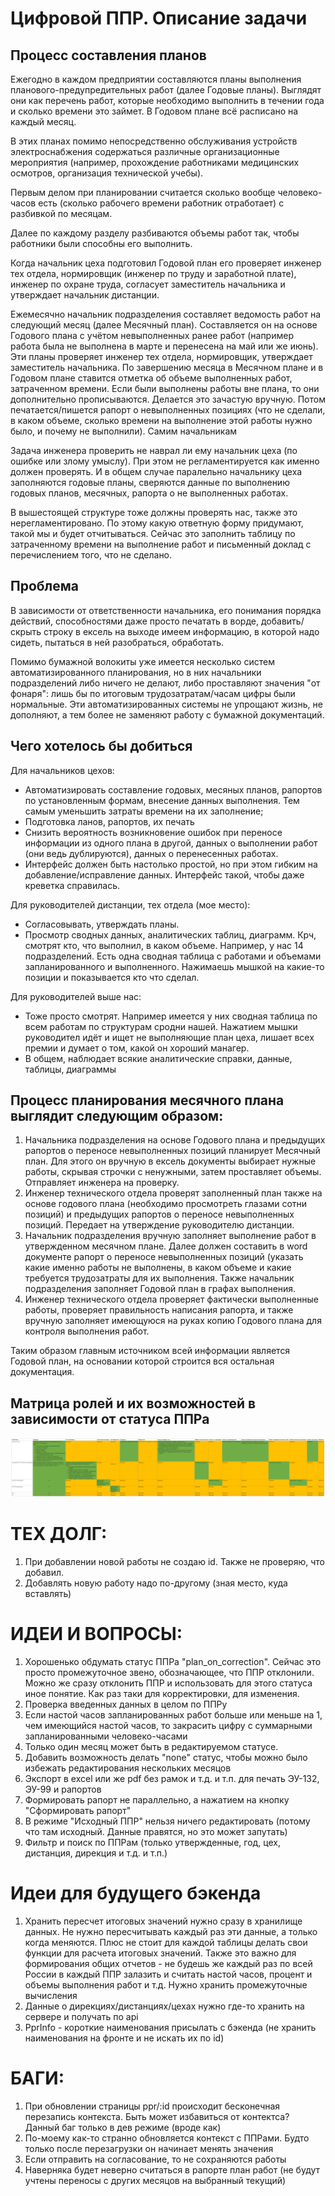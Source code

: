 # Цифровой ППР. Описание задачи

## Процесс составления планов

Ежегодно в каждом предприятии составляются планы выполнения планового-предупредительных работ (далее Годовые планы).
Выглядят они как перечень работ, которые необходимо выполнить в течении года и сколько времени это займет. В Годовом плане всё расписано на каждый месяц.

В этих планах помимо непосредственно обслуживания устройств электроснабжения содержаться различные организационные мероприятия (например, прохождение работниками медицинских осмотров, организация технической учебы).

Первым делом при планировании считается сколько вообще человеко-часов есть (сколько рабочего времени работник отработает) с разбивкой по месяцам.

Далее по каждому разделу разбиваются объемы работ так, чтобы работники были способны его выполнить.

Когда начальник цеха подготовил Годовой план его проверяет инженер тех отдела, нормировщик (инженер по труду и заработной плате), инженер по охране труда, согласует заместитель начальника и утверждает начальник дистанции.

Ежемесячно начальник подразделения составляет ведомость работ на следующий месяц (далее Месячный план). Составляется он на основе Годового плана с учётом невыполненных ранее работ (например работа была не выполнена в марте и перенесена на май или же июнь).
Эти планы проверяет инженер тех отдела, нормировщик, утверждает заместитель начальника.
По завершению месяца в Месячном плане и в Годовом плане ставится отметка об объеме выполненных работ, затраченном времени. Если были выполнены работы вне плана, то они дополнительно прописываются. Делается это зачастую вручную.
Потом печатается/пишется рапорт о невыполненных позициях (что не сделали, в каком объеме, сколько времени на выполнение этой работы нужно было, и почему не выполнили).
Самим начальникам

Задача инженера проверить не наврал ли ему начальник цеха (по ошибке или злому умыслу). При этом не регламентируется как именно должен проверять. И в общем случае паралельно начальнику цеха заполняются годовые планы, сверяются данные по выполнению годовых планов, месячных, рапорта о не выполненных работах.

В вышестоящей структуре тоже должны проверять нас, также это нерегламентировано. По этому какую ответную форму придумают, такой мы и будет отчитываться. Сейчас это заполнить таблицу по затраченному времени на выполнение работ и письменный доклад с перечислением того, что не сделано.

## Проблема

В зависимости от ответственности начальника, его понимания порядка действий, способностями даже просто печатать в ворде, добавить/скрыть строку в ексель на выходе имеем информацию, в которой надо сидеть, пытаться в ней разобраться, обработать.

Помимо бумажной волокиты уже имеется несколько систем автоматизированного планирования, но в них начальники подразделений либо ничего не делают, либо проставляют значения "от фонаря": лишь бы по итоговым трудозатратам/часам цифры были нормальные. Эти автоматизированных системы не упрощают жизнь, не дополняют, а тем более не заменяют работу с бумажной документаций.

## Чего хотелось бы добиться

Для начальников цехов:

- Автоматизировать составление годовых, месяных планов, рапортов по установленным формам, внесение данных выполнения. Тем самым уменьшить затраты времени на их заполнение;
- Подготовка ланов, рапортов, их печать
- Снизить вероятность возникновение ошибок при переносе информации из одного плана в другой, данных о выполнении работ (они ведь дублируются), данных о перенесенных работах.
- Интерфейс должен быть настолько простой, но при этом гибким на добавление/исправление данных. Интерфейс такой, чтобы даже креветка справилась.

Для руководителей дистанции, тех отдела (мое место):

- Согласовывать, утверждать планы.
- Просмотр сводных данных, аналитических таблиц, диаграмм. Крч, смотрят кто, что выполнил, в каком объеме. Например, у нас 14 подразделений. Есть одна сводная таблица с работами и объемами запланированного и выполненного. Нажимаешь мышкой на какие-то позиции и показывается кто что сделал.

Для руководителей выше нас:

- Тоже просто смотрят. Например имеется у них сводная таблица по всем работам по структурам сродни нашей. Нажатием мышки руководител идёт и ищет не выполняющие план цеха, лишает всех премии и думает о том, какой он хороший манагер.
- В общем, наблюдает всякие аналитические справки, данные, таблицы, диаграммы

## Процесс планирования месячного плана выглядит следующим образом:

1. Начальника подразделения на основе Годового плана и предыдущих рапортов о переносе невыполненных позиций планирует Месячный план. Для этого он вручную в ексель документы выбирает нужные работы, скрывая строчки с ненужными, затем проставляет объемы. Отправляет инженера на проверку.
2. Инженер технического отдела проверят заполненный план также на основе годового плана (необходимо просмотреть глазами сотни позиций) и предыдущих рапортов о переносе невыполненных позиций. Передает на утверждение руководителю дистанции.
3. Начальник подразделения вручную заполняет выполнение работ в утвержденном месячном плане. Далее должен составить в word документе рапорт о переносе невыполненных позиций (указать какие именно работы не выполнены, в каком объеме и какие требуется трудозатраты для их выполнения. Также начальник подразделения заполняет Годовой план в графах выполнения.
4. Инженер технического отдела проверяет фактически выполненные работы, проверяет правильность написания рапорта, и также вручную заполняет имеющуюся на руках копию Годового плана для контроля выполнения работ.

Таким образом главным источником всей информации является Годовой план, на основании которой строится вся остальная документация.

## Матрица ролей и их возможностей в зависимости от статуса ППРа

![Роли и статусы](image.png)

# ТЕХ ДОЛГ:

1. При добавлении новой работы не создаю id. Также не проверяю, что добавил.
2. Добавлять новую работу надо по-другому (зная место, куда вставлять)

# ИДЕИ И ВОПРОСЫ:

1. Хорошенько обдумать статус ППРа "plan_on_correction". Сейчас это просто промежуточное звено, обозначающее, что ППР отклонили. Можно же сразу отклонить ППР и использовать для этого статуса иное понятие. Как раз таки для корректировки, для изменения.
2. Проверка введенных данных в целом по ППРу
3. Если настой часов запланированных работ больше или меньше на 1, чем имеющийся настой часов, то закрасить цифру с суммарными запланированными человеко-часами
4. Только один месяц может быть в редактируемом статусе.
5. Добавить возможность делать "none" статус, чтобы можно было избежать редактирования нескольких месяцов
6. Экспорт в excel или же pdf без рамок и т.д. и т.п. для печать ЭУ-132, ЭУ-99 и рапортов
7. Формировать рапорт не параллельно, а нажатием на кнопку "Сформировать рапорт"
8. В режиме "Исходный ППР" нельзя ничего редактировать (потому что там исходный. Данные правятся, но это может запутать)
9. Фильтр и поиск по ППРам (только утвержденные, год, цех, дистанция, дирекция и т.д. и т.п.)

# Идеи для будущего бэкенда

1. Хранить пересчет итоговых значений нужно сразу в хранилище данных. Не нужно пересчитывать каждый раз эти данные, а только когда меняются. Плюс не стоит для каждой таблицы делать свои функции для расчета итоговых значений. Также это важно для формирования общих отчетов - не будешь же каждый раз по всей России в каждый ППР залазить и считать настой часов, процент и объемы выполнения работ и т.д. Нужно хранить промежуточные вычисления
2. Данные о дирекциях/дистанциях/цехах нужно где-то хранить на сервере и получать по api
3. PprInfo - короткие наименования присылать с бэкенда (не хранить наименования на фронте и не искать их по id)

# БАГИ:

1. При обновлении страницы ppr/:id происходит бесконечная перезапись контекста. Быть может избавиться от контектса? Данный баг только в дев режиме (вроде как)
2. По-моему как-то странно обновляется контекст с ППРами. Будто только после перезагрузки он начинает менять значения
3. Если отправить на согласование, то не сохраняются работы
4. Наверняка будет неверно считаться в рапорте план работ (не будут учтены переносы с других месяцов на выбранный текущий)
